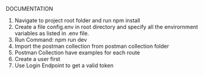 DOCUMENTATION

1. Navigate to project root folder and run npm install
2. Create a file config.env in root directory and specify all the envirornment variables as listed in .env file.
3. Run Command: npm run dev
4. Import the postman collection from postman collection folder
5. Postman Collection have examples for each route
6. Create a user first
7. Use Login Endpoint to get a valid token
